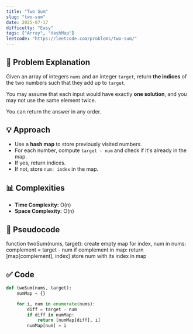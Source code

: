 ```yaml
---
title: "Two Sum"
slug: "two-sum"
date: 2025-07-17
difficulty: "Easy"
tags: ["Array", "HashMap"]
leetcode: "https://leetcode.com/problems/two-sum/"
---
```


## 🧠 Problem Explanation

Given an array of integers `nums` and an integer `target`, return **the indices** of the two numbers such that they add up to `target`.

You may assume that each input would have exactly **one solution**, and you may not use the same element twice.

You can return the answer in any order.

## 💡 Approach

- Use a **hash map** to store previously visited numbers.
- For each number, compute `target - num` and check if it's already in the map.
- If yes, return indices.
- If not, store `num: index` in the map.

## 📊 Complexities

- **Time Complexity:** O(n)
- **Space Complexity:** O(n)

## 🧾 Pseudocode

function twoSum(nums, target):
create empty map
for index, num in nums:
complement = target - num
if complement in map:
return [map[complement], index]
store num with its index in map

## ✅ Code

```python
def twoSum(nums, target):
    numMap = {}

    for i, num in enumerate(nums):
        diff = target - num
        if diff in numMap:
            return [numMap[diff], i]
        numMap[num] = i
```